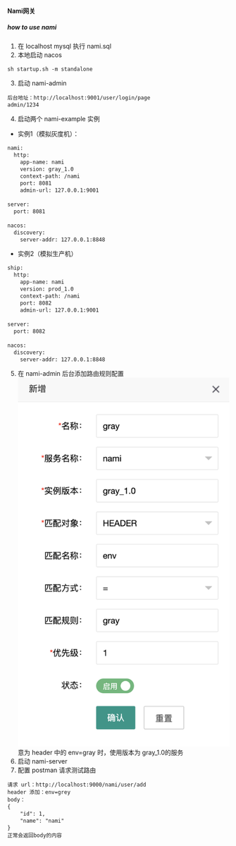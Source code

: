 #### Nami网关
##### how to use nami
1. 在 localhost mysql 执行 nami.sql
2. 本地启动 nacos
```
sh startup.sh -m standalone
```
3. 启动 nami-admin
```
后台地址：http://localhost:9001/user/login/page
admin/1234
```
4. 启动两个 nami-example 实例
+ 实例1（模拟灰度机）：
```
nami:
  http:
    app-name: nami
    version: gray_1.0
    context-path: /nami
    port: 8081
    admin-url: 127.0.0.1:9001
 
server:
  port: 8081
 
nacos:
  discovery:
    server-addr: 127.0.0.1:8848
```
+ 实例2（模拟生产机）
```
ship:
  http:
    app-name: nami
    version: prod_1.0
    context-path: /nami
    port: 8082
    admin-url: 127.0.0.1:9001
 
server:
  port: 8082
 
nacos:
  discovery:
    server-addr: 127.0.0.1:8848
```
5. 在 nami-admin 后台添加路由规则配置
   ![route_rule.png](nami/tutorial_images/route_rule.png)
   意为 header 中的 env=gray 时，使用版本为 gray_1.0的服务
6. 启动 nami-server
7. 配置 postman 请求测试路由
```
请求 url：http://localhost:9000/nami/user/add
header 添加：env=grey
body：
{
    "id": 1,
    "name": "nami"
}
正常会返回body的内容
```
